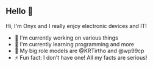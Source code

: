 ## Hello 👋
Hi, I'm Onyx and I really enjoy electronic devices and IT!
- 🔭 I'm currently working on various things
- 🌱 I'm currently learning programming and more
- 👤 My big role models are @KRTirtho and @wp99cp
- ⚡ Fun fact: I don't have one! All my facts are serious!
